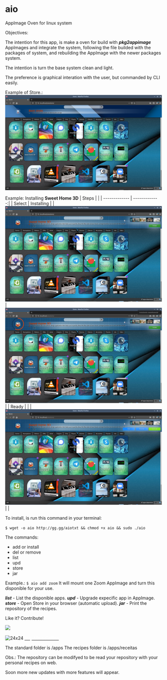 # aio
AppImage Oven for linux system

Objectives:

The intention for this app, is make a oven for build with ***pkg2appimage*** AppImages and integrate the system, following the file builded with the packages of system, and rebuilding the AppImage with the newer packages system.

The intention is turn the base system clean and light.

The preference is graphical interation with the user, but commanded by CLI easily.

Example of Store.:
![](https://raw.githubusercontent.com/andryeltj/aio/master/images/home.png)

Example: Installing **Sweet Home 3D**
| Steps | |
| ------------- | -------------:|
| Select | Installing |
| ![300x256](https://raw.githubusercontent.com/andryeltj/aio/master/images/select.png) | ![300x256](https://raw.githubusercontent.com/andryeltj/aio/master/images/installing.png)|
| Ready | |
| ![300x256](https://raw.githubusercontent.com/andryeltj/aio/master/images/ready.png) | |

To install, is run this command in your terminal:

```$ wget -o aio http://gg.gg/aiotxt && chmod +x aio && sudo ./aio```

The commands:
 - add or install
 - del or remove
 - list
 - upd
 - store
 - jar

 Example.:
 ```$ aio add zoom```
 It will mount one Zoom AppImage and turn this disponible for your use.
 
***list*** - List the disponible apps.
***upd*** - Upgrade expecific app in AppImage.
***store*** - Open Store in your browser (automatic upload).
***jar*** - Print the repository of the recipes.

Like it? Contribute!

![](https://raw.githubusercontent.com/andryeltj/aio/master/images/contribua.png) 


![24x24](https://raw.githubusercontent.com/andryeltj/receitas/master/icons/buy-me-a-cofee.svg) <a class="bmc-btn" target="_blank" href="https://www.buymeacoffee.com/andryel.aio">  <span style='color:white'>Buy Me a Coffee</span></a>

The standard folder is /apps
The recipes folder is /apps/receitas 

Obs.: The repository can be modifyed to be read your repository with your personal recipes on web.

Soon more new updates with more features will appear.
